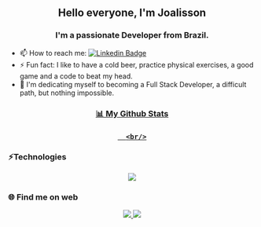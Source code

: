 <h2 align='center'>Hello everyone, I'm Joalisson </h2>

<h3 align='center'>I'm a passionate Developer from Brazil.</h3>

- 📫 How to reach me: [![Linkedin Badge](https://img.shields.io/badge/linkedin-%230077B5.svg?style=flat-square&logo=Linkedin&logoColor=white&link=https://www.linkedin.com/in/joalisson-marques-jgm/)](https://www.linkedin.com/in/joalisson-marques-jgm/)
- ⚡ Fun fact: I like to have a cold beer, practice physical exercises, a good game and a code to beat my head.
- 🤯 I'm dedicating myself to becoming a Full Stack Developer, a difficult path, but nothing impossible.

<div align="center">
  <a href="https://github.com/joalissonmarques"  align="center">
     <h3>📊 My Github Stats <h3> 

      <br/>
   </a>
</div>
  
<h3>⚡Technologies</h3> 

<p align="center">
  <a href="https://skillicons.dev">
    <img src="https://skillicons.dev/icons?i=sass,js,laravel,mysql,git,java" />
  </a>
</p>

<h3>🌐 Find me on web</h3> 
<p align="center">
  <a href="">
    <img src="https://skillicons.dev/icons?i=discord" /> 
  </a>
  <a href="https://www.linkedin.com/in/joalisson-marques-jgm/">
    <img src="https://skillicons.dev/icons?i=linkedin" />
  </a>
</p>
